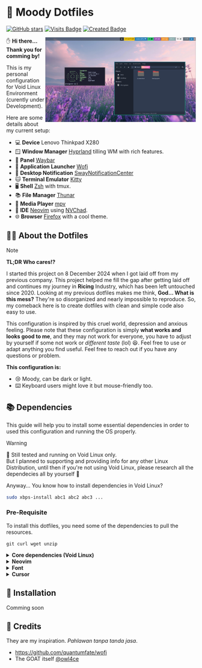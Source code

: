 # 🤡 Moody Dotfiles
[![GitHub stars](https://img.shields.io/github/stars/ledleledle/dotfiles?color=brightgreen)](https://github.com/ledleledle/dotfiles/stargazers)
[![Visits Badge](https://badges.pufler.dev/visits/ledleledle/dotfiles)](https://github.com/ledleledle/dotfiles)
[![Created Badge](https://badges.pufler.dev/created/ledleledle/dotfiles)](https://github.com/ledleledle/dotfiles)

<picture>
  <source media="(prefers-color-scheme: dark)" alt="" align="right" width="400px" srcset="development_preview.png"/>
  <img alt="" align="right" width="400px" src="development_preview.png"/>
</picture>

:hand: **Hi there... Thank you for comming by!**

This is my personal configuration for Void Linux Environment (curently under Development).

Here are some details about my current setup:

- 💻 **Device** Lenovo Thinkpad X280
- 🪟 **Window Manager** [Hyprland](https://hyprland.org) tilling WM with rich features.
- 🌻 **Panel** [Waybar](https://github.com/Alexays/Waybar)
- 🚀 **Application Launcher** [Wofi](https://hg.sr.ht/~scoopta/wofi)
- 🔔 **Desktop Notification** [SwayNotificationCenter](https://github.com/ErikReider/SwayNotificationCenter)
- 🐱 **Terminal Emulator** [Kitty](https://github.com/kovidgoyal/kitty)
- 🖥️ **Shell** [Zsh](https://zsh.org) with tmux.
- 📚 **File Manager** [Thunar](https://wiki.archlinux.org/title/Thunar)
- 🎵 **Media Player** [mpv](https://mpv.io)
- 📖 **IDE** [Neovim](https://neovim.io/) using [NVChad](https://github.com/NvChad/NvChad).
- 🌐 **Browser** [Firefox](https://www.mozilla.org) with a cool theme.

## 🧑‍🔧 About the Dotfiles
> [!NOTE]
>  **TL;DR Who cares!?**

I started this project on 8 December 2024 when I got laid off from my previous company. This project helped me fill the gap after getting laid off and continues my journey in **Ricing** Industry, which has been left untouched since 2020. Looking at my previous dotfiles makes me think, **God... What is this mess?** They're so disorganized and nearly impossible to reproduce. So, my comeback here is to create dotfiles with clean and simple code also easy to use.

This configuration is inspired by this cruel world, depression and anxious feeling. Please note that these configuration is simply **what works and looks good to me**, and they may not work for everyone, you have to adjust by yourself if some not work or *different taste* (lol) :laughing:. Feel free to use or adapt anything you find useful. Feel free to reach out if you have any questions or problem.

**This configuration is:**
- :cry: Moody, can be dark or light.
- :keyboard: Keyboard users might love it but mouse-friendly too.

## 📚 Dependencies
This guide will help you to install some essential dependencies in order to used this configuration and running the OS properly.

> [!WARNING]  
> 🤖 Still tested and running on Void Linux only.<br>
> But I planned to supporting and providing info for any other Linux Distribution, until then if you're not using Void Linux, please research all the dependecies all by yourself 🙏

Anyway... You know how to install dependencies in Void Linux?
```bash
sudo xbps-install abc1 abc2 abc3 ...
```
### Pre-Requisite
To install this dotfiles, you need some of the dependencies to pull the resources.
```
git curl wget unzip
```

<details>
<summary><b>Core dependencies (Void Linux)</b></summary>

#### Core dependencies (in order to work properly)
> **Notes**: If you're previously using `wpa_supplicant` or any other network manager, please disable service or it will be conflict between services. We will use `NetworkManager` service to connect to internet.
```
xorg base-devel brightnessctl dbus elogind polkit seatd NetworkManager network-manager-applet SwayNotificationCenter tlp wlogout gvfs gvfs-mtp zsh fzf Thunar
```

Enable all services
```
sudo ln -s
```
**Context**: [XOrg](https://wiki.archlinux.org/title/Xorg), [D-Bus](https://docs.voidlinux.org/config/session-management.html#d-bus), [elogind & polkit](https://docs.voidlinux.org/config/power-management.html#elogind), [seatd](https://docs.voidlinux.org/config/session-management.html#seatd), [base-devel](https://bbs.archlinux.org/viewtopic.php?pid=1720288#p1720288), [TLP](https://docs.voidlinux.org/config/power-management.html), [SwayNotificationCenter](https://github.com/ErikReider/SwayNotificationCenter), [wlogout](https://github.com/ArtsyMacaw/wlogout), [GVFS](https://wiki.archlinux.org/title/Media_Transfer_Protocol), [Zsh](https://zsh.org), [fzf](https://github.com/junegunn/fzf), [Thunar](https://wiki.archlinux.org/title/Thunar)


#### Hyprland
Hyprland is not available from Void Linux’s official repositories [due to a conflict of packaging philosophy](https://github.com/void-linux/void-packages/issues/37544). However, a [third party repository](https://github.com/Makrennel/hyprland-void) is available with binary packages built in CI by GitHub Actions.

You can add this repository by creating a file such as `/etc/xbps.d/hyprland-void.conf` with the following contents:
```bash
echo "repository=https://raw.githubusercontent.com/Makrennel/hyprland-void/repository-x86_64-glibc" > /etc/xbps.d/hyprland-void.conf

# Then update repo
xbps-install -S
```
Then you can install the packages as you would any other:
```
hyprland xdg-desktop-portal-hyprland hyprland-protocols hyprpaper hyprlock hypridle
```

#### Audio, Screen sharing & Media Player
**TL;DR** `pavucontrol` with `pipewire` framework and `mpv` for media player.<br>
More detailed information can be read at this [Void Linux Documentation: PipeWire](https://docs.voidlinux.org/config/media/pipewire.html)
```
pavucontrol pipewire pipewire-devel alsa-pipewire wireplumber mpv
```

```bash
sudo mkdir -p 
sudo ln -s /usr/share/alsa/alsa.conf.d/50-pipewire.conf /etc/alsa/conf.d
sudo ln -s /usr/share/alsa/alsa.conf.d/99-pipewire-default.conf /etc/alsa/conf.d
```

#### Image viewer and screenshoot
Screenshoting with `slurp` and `grim`. And image viewer using `swappy`.
```
grim slurp swappy jq
```

#### Bluetooth (Optional)
If your device have bluetooth installed, then you need these dependencies.
```
bluez libspa-bluetooth blueman
```
`blueman` is optional, if you want to use app to manage bluetooth then install it!

Source: https://docs.voidlinux.org/config/bluetooth.html

</details>

<details>
<summary><b>Neovim</b></summary>

Required to install for neovim. `fd` and `ripgrep` will be used for `telescope` plugin.
```
neovim fd ripgrep
```
---

I'm using [NVChad](https://github.com/NvChad/NvChad). For more customizations please refer to [this documentation](https://nvchad.com/docs/config/walkthrough).

#### Syntax Highlighting & Code Snippet
```
# Syntax Highlighting
:TSInstall <your_programming_language>

# Code Snippet
:MasonInstall <your_programming_language>
```

</details>

<details>
<summary><b>Font</b></summary>
  
> Will be organized what used what not. Because font alone is eating up 8G of my storage! But Its still under development. So... I will be experimenting some font that match my taste!

Currently installed is:
```bash
twemoji xorg-fonts noto-fonts-ttf noto-fonts-cjk nerd-fonts noto-fonts-emoji
```
Using reference from [Void Linux Documentation](https://docs.voidlinux.org/config/graphical-session/fonts.html).

</details>

<details>
<summary><b>Cursor</b></summary>
  
I'm personaly used cursor from [catppuccin](https://github.com/catppuccin/cursors) called **Catppuccin Latte Light**. If you want to add more cursor, you can copy or extract to `~/.icons` or `~/.local/share/icons`. Then select desired cursor using `nwg-look`.

</details>

## 👾 Installation
Comming soon

## 🤝 Credits
They are my inspiration. *Pahlawan tanpa tanda jasa*.
- https://github.com/quantumfate/wofi
- The GOAT itself [@owl4ce](https://github.com/owl4ce/dotfiles)
<!--
## And thanks to
[![Contributors Display](https://badges.pufler.dev/contributors/ledleledle/dotfiles?size=50&padding=5&perRow=10&bots=true)](https://github.com/ledleledle/dotfiles)
-->
